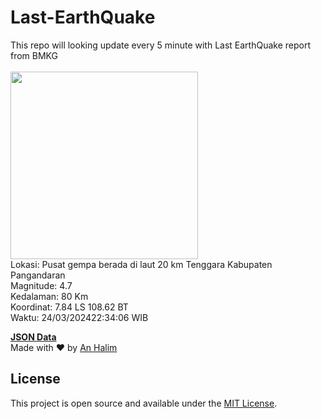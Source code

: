 # Last-EarthQuake
This repo will looking update every 5 minute with Last EarthQuake report from BMKG
<br>
<br>
<img src="https://static.bmkg.go.id/20240324223406.mmi.jpg" width="300"/>
<br>
Lokasi: Pusat gempa berada di laut 20 km Tenggara Kabupaten Pangandaran <br>
Magnitude: 4.7 <br>
Kedalaman: 80 Km <br>
Koordinat: 7.84 LS 108.62 BT <br>
Waktu: 24/03/202422:34:06 WIB <br>

<a href="./data/data.json">**JSON Data**</a>
<br>
Made with ❤️ by <a href="https://github.com/an-halim">An Halim</a>
## License

This project is open source and available under the [MIT License](LICENSE).
